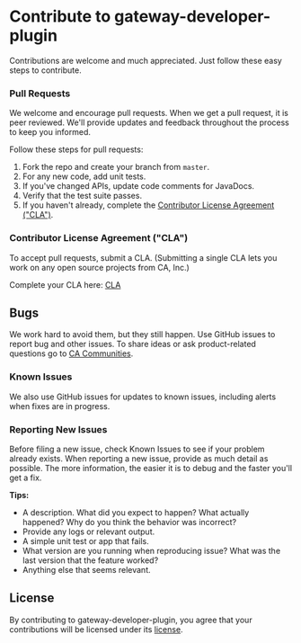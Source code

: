 # Contribute to gateway-developer-plugin
Contributions are welcome and much appreciated. Just follow these easy steps to contribute.

### Pull Requests
We welcome and encourage pull requests. When we get a pull request, it is peer reviewed. We'll provide updates and feedback throughout the process to keep you informed.

Follow these steps for pull requests:

1. Fork the repo and create your branch from `master`.
4. For any new code, add unit tests.
3. If you've changed APIs, update code comments for JavaDocs.
4. Verify that the test suite passes.
6. If you haven't already, complete the [Contributor License Agreement ("CLA")][cla].

### Contributor License Agreement ("CLA")
To accept pull requests, submit a CLA. (Submitting a single CLA lets you work on any open source projects from CA, Inc.)

Complete your CLA here: [CLA][cla]

## Bugs
We work hard to avoid them, but they still happen. Use GitHub issues to report bug and other issues.
To share ideas or ask product-related questions go to [CA Communities][community].

### Known Issues
We also use GitHub issues for updates to known issues, including alerts when fixes are in progress.

### Reporting New Issues
Before filing a new issue, check Known Issues to see if your problem already exists. When reporting a new issue, provide as much detail as possible. The more information, the easier it is to debug and the faster you'll get a fix.

**Tips:**

* A description. What did you expect to happen? What actually happened? Why do you think the behavior was incorrect?
* Provide any logs or relevant output.
* A simple unit test or app that fails.
* What version are you running when reproducing issue? What was the last version that the feature worked?
* Anything else that seems relevant.

## License
By contributing to gateway-developer-plugin, you agree that your contributions will be licensed under its [license][license-link].


 [community]: https://communities.ca.com/community/ca-api-management-community/content?filterID=contentstatus%5Bpublished%5D~category%5Bca-api-gateway%5D
 [license-link]: /LICENSE
 [cla]: https://www.clahub.com/agreements/CAAPIM/gateway-developer-plugin